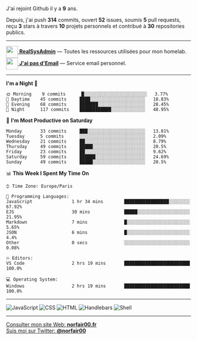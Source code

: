 J'ai rejoint Github il y a **9** ans.

Depuis, j'ai push **314** commits, ouvert **52** issues, soumis **5** pull requests, reçu **3** stars à travers **10** projets personnels et contribué à **30** repositories publics.

---

[<img src="https://avatars2.githubusercontent.com/u/64165263?s=96&v=4" width="32" height="32" align="center"> **RealSysAdmin**](https://github.com/realsysadmin-icu) — Toutes les ressources utilisées pour mon homelab.  
[<img src="https://avatars1.githubusercontent.com/u/65110091?s=96&v=4" width="32" height="32" align="center"> **J'ai pas d'Email**](https://github.com/jaipasdemail) — Service email personnel.  

---

<!--START_SECTION:waka-->
**I'm a Night 🦉** 

```text
🌞 Morning    9 commits      █░░░░░░░░░░░░░░░░░░░░░░░░   3.77% 
🌆 Daytime    45 commits     ████░░░░░░░░░░░░░░░░░░░░░   18.83% 
🌃 Evening    68 commits     ███████░░░░░░░░░░░░░░░░░░   28.45% 
🌙 Night      117 commits    ████████████░░░░░░░░░░░░░   48.95%

```
📅 **I'm Most Productive on Saturday** 

```text
Monday       33 commits     ███░░░░░░░░░░░░░░░░░░░░░░   13.81% 
Tuesday      5 commits      ░░░░░░░░░░░░░░░░░░░░░░░░░   2.09% 
Wednesday    21 commits     ██░░░░░░░░░░░░░░░░░░░░░░░   8.79% 
Thursday     49 commits     █████░░░░░░░░░░░░░░░░░░░░   20.5% 
Friday       23 commits     ██░░░░░░░░░░░░░░░░░░░░░░░   9.62% 
Saturday     59 commits     ██████░░░░░░░░░░░░░░░░░░░   24.69% 
Sunday       49 commits     █████░░░░░░░░░░░░░░░░░░░░   20.5%

```


📊 **This Week I Spent My Time On** 

```text
⌚︎ Time Zone: Europe/Paris

💬 Programming Languages: 
JavaScript               1 hr 34 mins        █████████████████░░░░░░░░   67.92% 
EJS                      30 mins             █████░░░░░░░░░░░░░░░░░░░░   21.95% 
Markdown                 7 mins              █░░░░░░░░░░░░░░░░░░░░░░░░   5.65% 
JSON                     6 mins              █░░░░░░░░░░░░░░░░░░░░░░░░   4.4% 
Other                    0 secs              ░░░░░░░░░░░░░░░░░░░░░░░░░   0.08%

🔥 Editors: 
VS Code                  2 hrs 19 mins       █████████████████████████   100.0%

💻 Operating System: 
Windows                  2 hrs 19 mins       █████████████████████████   100.0%

```


<!--END_SECTION:waka-->

---

![JavaScript](https://img.shields.io/static/v1?style=for-the-badge&label=JavaScript&color=555&labelColor=%23f1e05a&message=72%25)
![CSS](https://img.shields.io/static/v1?style=for-the-badge&label=CSS&color=555&labelColor=%23563d7c&message=21%25)
![HTML](https://img.shields.io/static/v1?style=for-the-badge&label=HTML&color=555&labelColor=%23e34c26&message=5.2%25)
![Handlebars](https://img.shields.io/static/v1?style=for-the-badge&label=Handlebars&color=555&labelColor=%23f7931e&message=1.5%25)
![Shell](https://img.shields.io/static/v1?style=for-the-badge&label=Shell&color=555&labelColor=%2389e051&message=0.1%25)

---

[Consulter mon site Web: **norfair00.fr**](https://norfair00.fr/)  
[Suis moi sur Twitter: **@norfair00**](https://twitter.com/norfair00)
